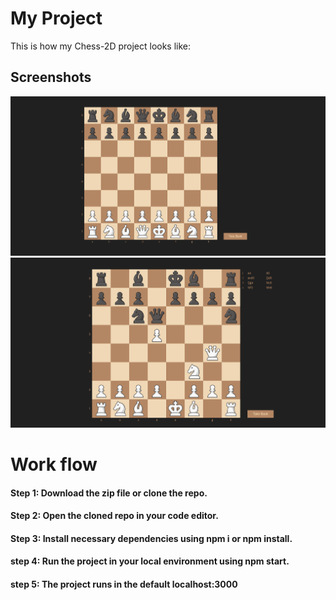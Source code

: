 # My Project

This is how my Chess-2D project looks like:

## Screenshots

![Screenshot 1](/assets/scr1.png)
![Screenshot 2](/assets/scr2.png)

# Work flow

#### Step 1: Download the zip file or clone the repo.
#### Step 2: Open the cloned repo in your code editor.
#### Step 3: Install necessary dependencies using npm i or npm install.
#### step 4: Run the project in your local environment using npm start.
#### step 5: The project runs in the default localhost:3000
